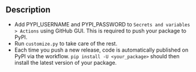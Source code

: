 ## Description
* Add PYPI_USERNAME and PYPI_PASSWORD to `Secrets and variables > Actions` using GitHub GUI. This is required to push your package to PyPI.
* Run `customize.py` to take care of the rest.
* Each time you push a new release, code is automatically published on PyPI via the workflow. `pip install -U <your_package>` should then install the latest version of your package.
